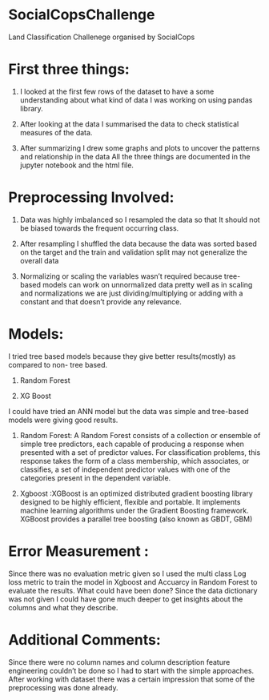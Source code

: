 # SocialCopsChallenge
Land Classification Challenege organised by SocialCops 



# First three things:

1. I looked at the first few rows of the dataset to have a some understanding about what
kind of data I was working on using pandas library.

2. After looking at the data I summarised the data to check statistical measures of the data.

3. After summarizing I drew some graphs and plots to uncover the patterns and relationship
in the data
All the three things are documented in the jupyter notebook and the html file.

# Preprocessing Involved:

1. Data was highly imbalanced so I resampled the data so that It should not be biased
towards the frequent occurring class.

2. After resampling I shuffled the data because the data was sorted based on the target and
the train and validation split may not generalize the overall data

3. Normalizing or scaling the variables wasn’t required because tree-based models can work
on unnormalized data pretty well as in scaling and normalizations we are just
dividing/multiplying or adding with a constant and that doesn’t provide any relevance.

# Models:

I tried tree based models because they give better results(mostly) as compared to non-
tree based.

1. Random Forest

2. XG Boost

I could have tried an ANN model but the data was simple and tree-based models were giving
good results.

1. Random Forest: A Random Forest consists of a collection or ensemble of simple tree
predictors, each capable of producing a response when presented with a set of
predictor values. For classification problems, this response takes the form of a class
membership, which associates, or classifies, a set of independent predictor values
with one of the categories present in the dependent variable.

2. Xgboost :XGBoost is an optimized distributed gradient boosting library designed to be
highly efficient, flexible and portable. It implements machine learning algorithms
under the Gradient Boosting framework. XGBoost provides a parallel tree boosting
(also known as GBDT, GBM)

# Error Measurement :

Since there was no evaluation metric given so I used the multi class Log loss metric to train
the model in Xgboost and Accuarcy in Random Forest to evaluate the results.
What could have been done?
Since the data dictionary was not given I could have gone much deeper to get insights about
the columns and what they describe.

# Additional Comments:
Since there were no column names and column description feature engineering couldn’t
be done so I had to start with the simple approaches.
After working with dataset there was a certain impression that some of the preprocessing
was done already.
